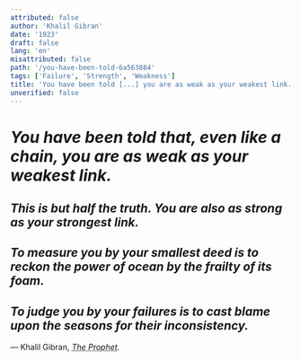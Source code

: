 ```yaml
---
attributed: false
author: 'Khalil Gibran'
date: '1923'
draft: false
lang: 'en'
misattributed: false
path: '/you-have-been-told-6a563884'
tags: ['Failure', 'Strength', 'Weakness']
title: 'You have been told [...] you are as weak as your weakest link.'
unverified: false
---
```


# *You have been told that, even like a chain, you are as weak as your weakest link.*
## *This is but half the truth.  You are also as strong as your strongest link.*
## *To measure you by your smallest deed is to reckon the power of ocean by the frailty of its foam.*
## *To judge you by your failures is to cast blame upon the seasons for their inconsistency.*
&mdash; Khalil Gibran, <cite><abbr title="ISBN-13: 9788172343545">The Prophet</abbr></cite>.
